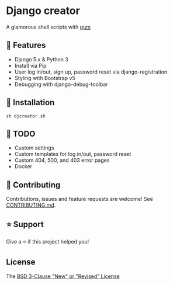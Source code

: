 # Django creator

A glamorous shell scripts with [gum](https://github.com/charmbracelet/gum)

## 🚀 Features

* Django 5.x & Python 3
* Install via Pip
* User log in/out, sign up, password reset via django-registration
* Styling with Bootstrap v5
* Debugging with django-debug-toolbar

## 📖 Installation
```shell
sh djcreator.sh
```

## :seedling: TODO

* Custom settings
* Custom templates for log in/out, password reset
* Custom 404, 500, and 403 error pages
* Docker

## 🤝 Contributing

Contributions, issues and feature requests are welcome! See [CONTRIBUTING.md](CONTRIBUTING.md).

## ⭐️ Support

Give a ⭐️ if this project helped you!

## License

The [BSD 3-Clause "New" or "Revised" License](LICENSE)
